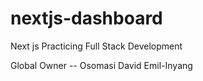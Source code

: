# nextjs-dashboard
Next js Practicing Full Stack Development

Global Owner -- Osomasi David Emil-Inyang
